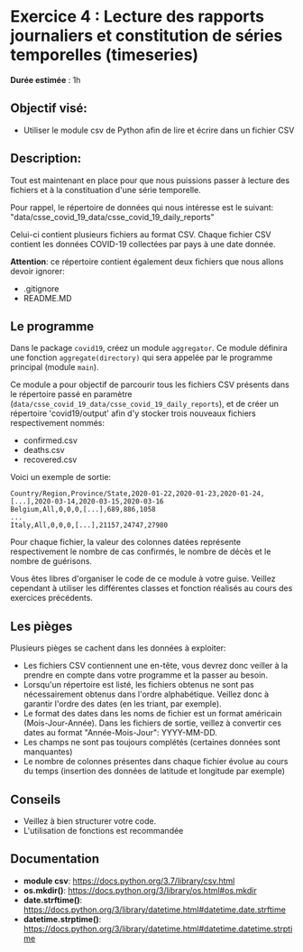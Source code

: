 # Exercice 4 : Lecture des rapports journaliers et constitution de séries temporelles (timeseries) 

**Durée estimée** : 1h

## Objectif visé: 

- Utiliser le module csv de Python afin de lire et écrire dans un fichier CSV
 
## Description:

Tout est maintenant en place pour que nous puissions passer à lecture des fichiers et à la constituation d'une série 
temporelle.

Pour rappel, le répertoire de données qui nous intéresse est le suivant: "data/csse_covid_19_data/csse_covid_19_daily_reports"

Celui-ci contient plusieurs fichiers au format CSV. Chaque fichier CSV contient les données COVID-19 collectées par pays 
à une date donnée.

**Attention**: ce répertoire contient également deux fichiers que nous allons devoir ignorer:
- .gitignore
- README.MD

## Le programme

Dans le package `covid19`, créez un module `aggregator`. Ce module définira une fonction `aggregate(directory)` qui sera appelée par le programme principal (module `main`).

Ce module a pour objectif de parcourir tous les fichiers CSV présents dans le répertoire passé en paramètre (`data/csse_covid_19_data/csse_covid_19_daily_reports`), 
et de créer un répertoire 'covid19/output' afin d'y stocker trois nouveaux fichiers respectivement nommés:
- confirmed.csv
- deaths.csv
- recovered.csv

Voici un exemple de sortie:

    Country/Region,Province/State,2020-01-22,2020-01-23,2020-01-24,[...],2020-03-14,2020-03-15,2020-03-16
    Belgium,All,0,0,0,[...],689,886,1058
    ...
    Italy,All,0,0,0,[...],21157,24747,27980
    
Pour chaque fichier, la valeur des colonnes datées représente respectivement le nombre de cas confirmés, 
le nombre de décès et le nombre de guérisons.

Vous êtes libres d'organiser le code de ce module à votre guise. Veillez cependant à utiliser les différentes classes et
fonction réalisés au cours des exercices précédents.

## Les pièges

Plusieurs pièges se cachent dans les données à exploiter:
- Les fichiers CSV contiennent une en-tête, vous devrez donc veiller à la prendre en compte dans votre programme et la
passer au besoin.
- Lorsqu'un répertoire est listé, les fichiers obtenus ne sont pas nécessairement obtenus dans l'ordre alphabétique. Veillez donc
à garantir l'ordre des dates (en les triant, par exemple).
- Le format des dates dans les noms de fichier est un format américain (Mois-Jour-Année). Dans les fichiers de sortie, 
veillez à convertir ces dates au format "Année-Mois-Jour": YYYY-MM-DD. 
- Les champs ne sont pas toujours complétés (certaines données sont manquantes)
- Le nombre de colonnes présentes dans chaque fichier évolue au cours du temps (insertion des données de latitude et longitude par exemple)


## Conseils

- Veillez à bien structurer votre code. 
- L'utilisation de fonctions est recommandée


## Documentation

- **module csv**: https://docs.python.org/3.7/library/csv.html
- **os.mkdir()**: https://docs.python.org/3/library/os.html#os.mkdir
- **date.strftime()**: https://docs.python.org/3/library/datetime.html#datetime.date.strftime
- **datetime.strptime()**: https://docs.python.org/3/library/datetime.html#datetime.datetime.strptime
 